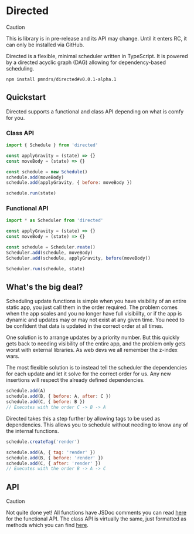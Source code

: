 # Directed

> [!CAUTION]
> This is library is in pre-release and its API may change. Until it enters RC, it can only be installed via GitHub.

Directed is a flexible, minimal scheduler written in TypeScript. It is powered by a directed acyclic graph (DAG) allowing for dependency-based scheduling.

```
npm install pmndrs/directed#v0.0.1-alpha.1
```

## Quickstart
Directed supports a functional and class API depending on what is comfy for you.


### Class API
```js
import { Schedule } from 'directed'

const applyGravity = (state) => {}
const moveBody = (state) => {}

const schedule = new Schedule()
schedule.add(moveBody)
schedule.add(applyGravity, { before: moveBody })

schedule.run(state)
```

### Functional API
```js
import * as Scheduler from 'directed'

const applyGravity = (state) => {}
const moveBody = (state) => {}

const schedule = Scheduler.reate()
Scheduler.add(schedule, moveBody)
Scheduler.add(schedule, applyGravity, before(moveBody))

Scheduler.run(schedule, state)
```

## What's the big deal?
Scheduling update functions is simple when you have visibility of an entire static app, you just call them in the order required. The problem comes when the app scales and you no longer have full visibiilty, or if the app is dynamic and updates may or may not exist at any given time. You need to be confident that data is updated in the correct order at all times. 

One solution is to arrange updates by a priority number. But this quickly gets back to needing visibility of the entire app, and the problem only gets worst with external libraries. As web devs we all remember the z-index wars.

The most flexible solution is to instead tell the scheduler the dependencies for each update and let it solve for the correct order for us. Any new insertions will respect the already defined dependencies.

```js
schedule.add(A)
schedule.add(B, { before: A, after: C })
schedule.add(C, { before: B })
// Executes with the order C -> B -> A
```

Directed takes this a step further by allowing tags to be used as dependencies. This allows you to schedule without needing to know any of the internal functions.

```js
schedule.createTag('render')

schedule.add(A, { tag: 'render' })
schedule.add(B, { before: 'render' })
schedule.add(C, { after: 'render' })
// Executes with the order B -> A -> C
```
## API

> [!CAUTION]
> Not quite done yet! All functions have JSDoc comments you can read [here](packages/core/src/scheduler/scheduler.ts) for the functional API. The class API is virtually the same, just formatted as methods which you can find [here](packages/core/src/class/schedule.ts).